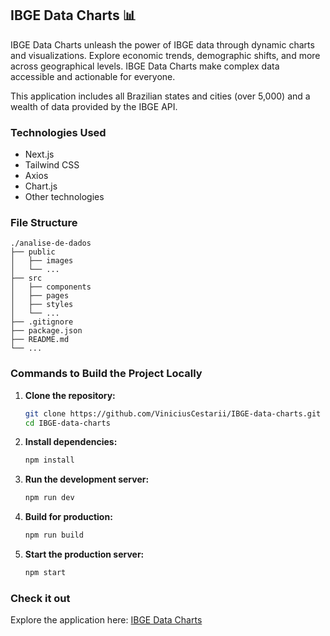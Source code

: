 ## IBGE Data Charts 📊

IBGE Data Charts unleash the power of IBGE data through dynamic charts and visualizations. Explore economic trends, demographic shifts, and more across geographical levels. IBGE Data Charts make complex data accessible and actionable for everyone.

This application includes all Brazilian states and cities (over 5,000) and a wealth of data provided by the IBGE API.

### Technologies Used

- Next.js
- Tailwind CSS
- Axios
- Chart.js
- Other technologies

### File Structure

```
./analise-de-dados
├── public
│   ├── images
│   └── ...
├── src
│   ├── components
│   ├── pages
│   ├── styles
│   └── ...
├── .gitignore
├── package.json
├── README.md
└── ...
```

### Commands to Build the Project Locally

1. **Clone the repository:**
    ```sh
    git clone https://github.com/ViniciusCestarii/IBGE-data-charts.git
    cd IBGE-data-charts
    ```

2. **Install dependencies:**
    ```sh
    npm install
    ```

3. **Run the development server:**
    ```sh
    npm run dev
    ```

4. **Build for production:**
    ```sh
    npm run build
    ```

5. **Start the production server:**
    ```sh
    npm start
    ```

### Check it out

Explore the application here: [IBGE Data Charts](https://ibge-data-charts.vercel.app/)

